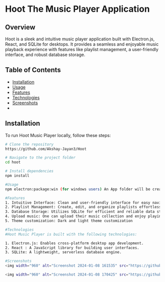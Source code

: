 # Hoot The Music Player Application

## Overview

Hoot is a sleek and intuitive music player application built with Electron.js, React, and SQLite for desktops. It provides a seamless and enjoyable music playback experience with features like playlist management, a user-friendly interface, and robust database storage.

## Table of Contents

- [Installation](#installation)
- [Usage](#usage)
- [Features](#features)
- [Technologies](#technologies)
- [Screenshots](#screenshots)
- 
## Installation

To run Hoot Music Player locally, follow these steps:

```bash
# Clone the repository
https://github.com/Akshay-Jayan3/Hoot

# Navigate to the project folder
cd hoot

# Install dependencies
npm install

#Usage
npm electron:package:win (for windows users) An App folder will be created which will have hoot.exe file which can be installed on your device.

#Features
1. Intuitive Interface: Clean and user-friendly interface for easy navigation.
2. Playlist Management: Create, edit, and organize playlists effortlessly.
3. Database Storage: Utilizes SQLite for efficient and reliable data storage.
4. Upload music: One can upload their music collection and enjoy playing their favorite music tracks.
5. Theme customization: Dark and light theme customization

#Technologies
#Hoot Music Player is built with the following technologies:

1. Electron.js: Enables cross-platform desktop app development.
2. React : A JavaScript library for building user interfaces.
3. SQLite: A lightweight, serverless database engine.

#Screenshots
<img width="960" alt="Screenshot 2024-01-08 161535" src="https://github.com/Akshay-Jayan3/Hoot/assets/111297134/9343a49b-acff-4a4f-9308-6913756358c7">

<img width="960" alt="Screenshot 2024-01-08 170425" src="https://github.com/Akshay-Jayan3/Hoot/assets/111297134/cc169eb3-7d49-4c34-ac00-27063f2be09d">

